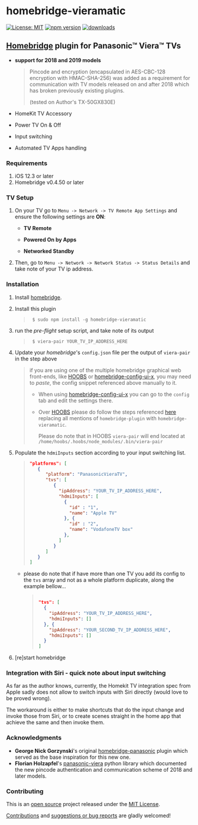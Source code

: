 # homebridge-vieramatic

[![License: MIT](https://img.shields.io/badge/License-MIT-blue.svg)](./LICENSE.md)
[![npm version](https://img.shields.io/npm/v/homebridge-vieramatic?color=blue)](https://www.npmjs.com/package/homebridge-vieramatic)
[![downloads](https://img.shields.io/npm/dt/homebridge-vieramatic?color=blue)](https://www.npmjs.com/package/homebridge-vieramatic)

## [Homebridge](http://homebridge.io) plugin for Panasonic™ Viera™ TVs

- **support for 2018 and 2019 models**

  > Pincode and encryption (encapsulated in AES-CBC-128 encryption with
  > HMAC-SHA-256) was added as a requirement for communication with TV models
  > released on and after 2018 which has broken previously existing plugins.
  >
  > (tested on Author's TX-50GX830E)

- HomeKit TV Accessory

- Power TV On & Off

- Input switching

- Automated TV Apps handling

### Requirements

1. iOS 12.3 or later
2. Homebridge v0.4.50 or later

### TV Setup

1. On your TV go to `Menu -> Network -> TV Remote App Settings` and ensure the following settings are **ON**:

   - **TV Remote**

   - **Powered On by Apps**

   - **Networked Standby**

2. Then, go to `Menu -> Network -> Network Status -> Status Details` and take note of your TV ip address.

### Installation

1. Install [homebridge](http://homebridge.io).
2. Install this plugin

   > ```shell
   >  $ sudo npm install -g homebridge-vieramatic
   > ```

3. run the _pre-flight_ setup script, and take note of its output

   > ```shell
   >  $ viera-pair YOUR_TV_IP_ADDRESS_HERE
   > ```

4. Update your _homebridge_'s `config.json` file per the output of `viera-pair` in the step above

   > if you are using one of the multiple homebridge graphical web front-ends, like
   > [HOOBS](https://hoobs.org) or
   > [homebridge-config-ui-x](https://github.com/oznu/homebridge-config-ui-x), you may
   > need to _paste_, the config snippet referenced above manually to it.
   >
   > - When using [homebridge-config-ui-x](https://github.com/oznu/homebridge-config-ui-x)
   >   you can go to the `config` tab and edit the settings there.
   > - Over [HOOBS](https://hoobs.org) please do follow the steps referenced
   >   [here](https://hoobs.org/knowledge-base/how-plugins-work-with-hoobs-advanced/) replacing all
   >   mentions of `homebridge-plugin` with `homebridge-vieramatic`.
   >
   >   Please do note that in HOOBS `viera-pair` will end located at
   >   `/home/hoobs/.hoobs/node_modules/.bin/viera-pair`

5. Populate the `hdmiInputs` section according to your input switching list.

   > ```JSON
   > "platforms": [
   >    {
   >       "platform": "PanasonicVieraTV",
   >       "tvs": [
   >          {
   >            "ipAddress": "YOUR_TV_IP_ADDRESS_HERE",
   >            "hdmiInputs": [
   >              {
   >                "id" : "1",
   >                "name": "Apple TV"
   >              }, {
   >                "id" : "2",
   >                "name": "VodafoneTV box"
   >              },
   >            ]
   >          }
   >       ]
   >    }
   > ]
   > ```

   - please do note that if have more than one TV you add its config to the `tvs` array and not as
     a whole platform duplicate, along the example bellow...

     > ```JSON
     >
     > "tvs": [
     >   {
     >     "ipAddress": "YOUR_TV_IP_ADDRESS_HERE",
     >     "hdmiInputs": []
     >   }, {
     >     "ipAddress": "YOUR_SECOND_TV_IP_ADDRESS_HERE",
     >     "hdmiInputs": []
     >   }
     > ]
     > ```

6. [re]start homebridge

### Integration with Siri - quick note about input switching

As far as the author knows, currently, the Homekit TV integration spec from Apple sadly does
not allow to switch inputs with Siri directly (would love to be proved wrong).

The workaround is either to make shortcuts that do the input change and invoke those from Siri,
or to create scenes straight in the home app that achieve the same and then invoke them.

### Acknowledgments

- **George Nick Gorzynski**'s original [homebridge-panasonic](https://github.com/g30r93g/homebridge-panasonic)
  plugin which served as the base inspiration for this new one.
- **Florian Holzapfel**'s [panasonic-viera](https://github.com/florianholzapfel/panasonic-viera)
  python library which documented the new pincode authentication and communication scheme of 2018 and later models.

### Contributing

This is an [open source](http://opensource.org/osd) project released under
the [MIT License](./LICENSE.md).

[Contributions](https://github.com/AntonioMeireles/homebridge-vieramatic/pulls)
and [suggestions or bug reports](https://github.com/AntonioMeireles/homebridge-vieramatic/issues)
are gladly welcomed!
